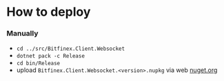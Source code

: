 # How to deploy

### Manually

* `cd ../src/Bitfinex.Client.Websocket`
* `dotnet pack -c Release`
* `cd bin/Release`
* upload `Bitfinex.Client.Websocket.<version>.nupkg` via web [nuget.org](https://www.nuget.org/packages/manage/upload)